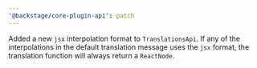 ```yaml
---
'@backstage/core-plugin-api': patch
---
```


Added a new `jsx` interpolation format to `TranslationsApi`. If any of the interpolations in the default translation message uses the `jsx` format, the translation function will always return a `ReactNode`.
